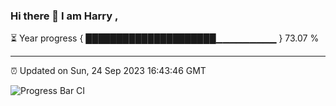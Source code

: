 ### Hi there 👋 I am Harry , 

⏳ Year progress { █████████████████████▁▁▁▁▁▁▁▁▁ } 73.07 %

---

⏰ Updated on Sun, 24 Sep 2023 16:43:46 GMT

![Progress Bar CI](https://github.com/duykhang68/duykhang68/workflows/Progress%20Bar%20CI/badge.svg)
